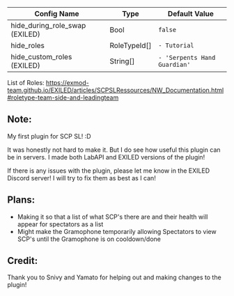 | Config Name                    | Type         | Default Value                            |
|--------------------------------|--------------|------------------------------------------|
| hide_during_role_swap (EXILED) | Bool         | `false`                                  |
| hide_roles                     | RoleTypeId[] | `- Tutorial`                             |
| hide_custom_roles     (EXILED) | String[]     | `- 'Serpents Hand Guardian'`             |

List of Roles: https://exmod-team.github.io/EXILED/articles/SCPSLRessources/NW_Documentation.html#roletype-team-side-and-leadingteam


## Note:
My first plugin for SCP SL! :D

It was honestly not hard to make it. But I do see how useful this plugin can be in servers.
I made both LabAPI and EXILED versions of the plugin!

If there is any issues with the plugin, please let me know in the EXILED Discord server! I will try to fix them as best as I can!


## Plans:
- Making it so that a list of what SCP's there are and their health will appear for spectators as a list
- Might make the Gramophone temporarily allowing Spectators to view SCP's until the Gramophone is on cooldown/done


## Credit: 
Thank you to Snivy and Yamato for helping out and making changes to the plugin!
